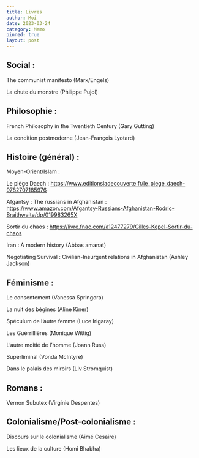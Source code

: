 ```yaml
---
title: Livres
author: Moi
date: 2023-03-24
category: Memo
pinned: true
layout: post
---
```



## Social : 

The communist manifesto (Marx/Engels)

La chute du monstre (Philippe Pujol)

## Philosophie :

French Philosophy in the Twentieth Century (Gary Gutting)

La condition postmoderne (Jean-François Lyotard)

## Histoire (général) :

Moyen-Orient/Islam : 

Le piège Daech : https://www.editionsladecouverte.fr/le_piege_daech-9782707185976

Afgantsy : The russians in Afghanistan : https://www.amazon.com/Afgantsy-Russians-Afghanistan-Rodric-Braithwaite/dp/019983265X

Sortir du chaos : https://livre.fnac.com/a12477279/Gilles-Kepel-Sortir-du-chaos

Iran : A modern history (Abbas amanat)

Negotiating Survival : Civilian-Insurgent relations in Afghanistan (Ashley Jackson)

## Féminisme : 

Le consentement (Vanessa Springora)

La nuit des bégines (Aline Kiner)

Spéculum de l’autre femme (Luce Irigaray)

Les Guérrillières (Monique Wittig)

L’autre moitié de l’homme (Joann Russ)

Superliminal (Vonda McIntyre)

Dans le palais des miroirs (Liv Stromquist)

## Romans :

Vernon Subutex (Virginie Despentes)

## Colonialisme/Post-colonialisme : 

Discours sur le colonialisme (Aimé Cesaire)

Les lieux de la culture (Homi Bhabha)
